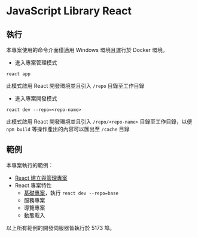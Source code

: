 # JavaScript Library React

## 執行

本專案使用的命令介面僅適用 Windows 環境且運行於 Docker 環境。

+ 進入專案管理模式
```
react app
```

此模式啟用 React 開發環境並且引入 ```/repo``` 目錄至工作目錄

+ 進入專案開發模式
```
react dev --repo=<repo-name>
```

此模式啟用 React 開發環境並且引入 ```/repo/<repo-name>``` 目錄至工作目錄，以便 ```npm build``` 等操作產出的內容可以匯出至 ```/cache``` 目錄

## 範例

本專案執行的範例：

+ [React 建立與管理專案](./repo/readme.md)
+ React 專案特性
    - [基礎專案](./repo/base/README.md)，執行 ```react dev --repo=base```
    - 服務專案
    - 導覽專案
    - 動態載入

以上所有範例的開發伺服器皆執行於 5173 埠。
